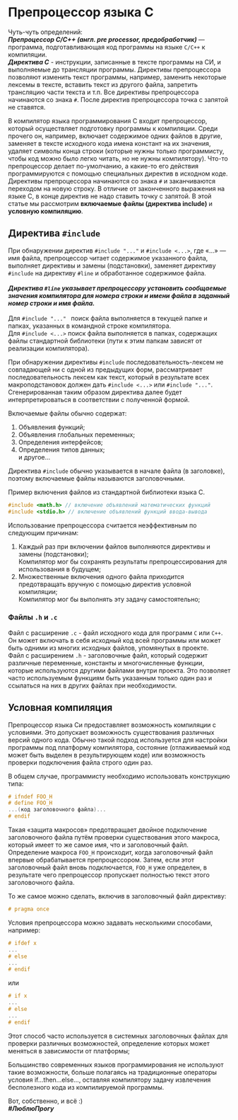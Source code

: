 # Препроцессор языка С
Чуть-чуть определений:<br/>
***Препроцессор С/С++ (англ. pre processor, предобработчик)*** — программа, подготавливающая код программы на языке `C/C++` к компиляции.<br/>
***Директива С*** - инструкции, записанные в тексте программы на СИ, и выполняемые до трансляции программы. Директивы препроцессора позволяют изменить текст программы,
например, заменить некоторые лексемы в тексте, вставить текст из другого файла, запретить трансляцию части текста и т.п. 
Все директивы препроцессора начинаются со знака `#`. После директив препроцессора точка с запятой не ставятся.<br/>
 
В компилятор языка программирования C входит препроцессор, который осуществляет подготовку программы к компиляции. 
Среди прочего он, например, включает содержимое одних файлов в другие, заменяет в тексте исходного кода имена констант на их значения, 
удаляет символы конца строки (которые нужны только программисту, чтобы код можно было легко читать, но не нужны компилятору). 
Что-то препроцессор делает по-умолчанию, а какие-то его действия программируются с помощью специальных директив в исходном коде. 
Директивы препроцессора начинаются со знака `#` и заканчиваются переходом на новую строку. 
В отличие от законченного выражения на языке C, в конце директив не надо ставить точку с запятой. 
В этой статье мы рассмотрим **включаемые файлы (директива include)** и **условную компиляцию**.

## Директива `#include`
При обнаружении директив `#include "..."` и `#include <...>`, где «…» — имя файла, препроцессор читает содержимое указанного файла, 
выполняет директивы и замены (подстановки), заменяет директиву `#include` на директиву `#line` и обработанное содержимое файла.<br/><br/>
***Директива `#line` указывает препроцессору установить сообщаемые значения компилятора для номера строки и имени файла в заданный номер строки и имя файла.*** <br/><br/>
Для `#include "..." ` поиск файла выполняется в текущей папке и папках, указанных в командной строке компилятора.<br/>
Для `#include <...>` поиск файла выполняется в папках, содержащих файлы стандартной библиотеки (пути к этим папкам зависят от реализации компилятора).<br/>

При обнаружении директивы `#include` последовательность-лексем не совпадающей ни с одной из предыдущих форм, рассматривает последовательность лексем как текст, 
который в результате всех макроподстановок должен дать `#include <...>` или `#include "..."`. 
Сгенерированная таким образом директива далее будет интерпретироваться в соответствии с полученной формой.

Включаемые файлы обычно содержат:<br/>
1. Объявления функций;<br/>
2. Объявления глобальных переменных;<br/>
3. Определения интерфейсов;<br/>
4. Определения типов данных;<br/>
  и другое...
  
Директива `#include` обычно указывается в начале файла (в заголовке), поэтому включаемые файлы называются заголовочными.

Пример включения файлов из стандартной библиотеки языка C.
```C
#include <math.h> // включение объявлений математических функций
#include <stdio.h> // включение объявлений функций ввода-вывода
```
Использование препроцессора считается неэффективным по следующим причинам:
1. Каждый раз при включении файлов выполняются директивы и замены (подстановки);<br/> Компилятор мог бы сохранять результаты препроцессирования для использования в будущем;<br/>
2. Множественные включения одного файла приходится предотвращать вручную с помощью директив условной компиляции;<br/> Компилятор мог бы выполнять эту задачу самостоятельно;<br/>

### Файлы `.h` и `.c`
Файл c расширение `.c` - файл исходного кода для программ `C` или `C++`. Он может включать в себя исходный код всей программы или может быть одними из многих исходных файлов, упомянутых в проекте.<br/>
Файл с расширением `.h` - заголовочные файл, который содержит различные переменные, константы и многочисленные функции, которые используются другими файлами внутри проекта. 
Это позволяет часто используемым функциям быть указанным только один раз и ссылаться на них в других файлах при необходимости.<br/>

## Условная компиляция
Препроцессор языка Си предоставляет возможность компиляции с условиями. Это допускает возможность существования различных версий одного кода. Обычно такой подход используется для настройки программы под платформу компилятора, состояние (отлаживаемый код может быть выделен в результирующем коде) или возможность проверки подключения файла строго один раз.

В общем случае, программисту необходимо использовать конструкцию типа:
```C
# ifndef FOO_H
# define FOO_H
...(код заголовочного файла)...
# endif
```
Такая «защита макросов» предотвращает двойное подключение заголовочного файла путём проверки существования этого макроса, который имеет то же самое имя, 
что и заголовочный файл. Определение макроса `FOO_H` происходит, когда заголовочный файл впервые обрабатывается препроцессором. 
Затем, если этот заголовочный файл вновь подключается, `FOO_H` уже определен, в результате чего препроцессор пропускает полностью текст этого заголовочного файла.

То же самое можно сделать, включив в заголовочный файл директиву:
```C
# pragma once
```
Условия препроцессора можно задавать несколькими способами, например:
```C
# ifdef x
...
# else
...
# endif
```
или
```C
# if x
...
# else
...
# endif
```
Этот способ часто используется в системных заголовочных файлах для проверки различных возможностей, определение которых может меняться в зависимости от платформы;

Большинство современных языков программирования не используют такие возможности, больше полагаясь на традиционные операторы условия if...then...else..., 
оставляя компилятору задачу извлечения бесполезного кода из компилируемой программы.

Вот, собственно, и всё :) <br/>
***#ЛюблюПрогу***
